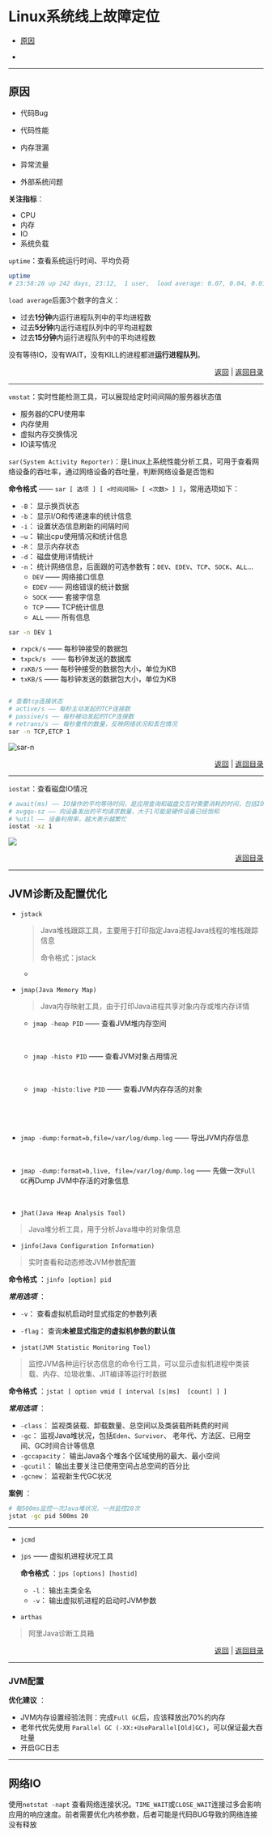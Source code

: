 # <a name="top">Linux系统线上故障定位</a>

+ <a href="#reason">原因</a>


+ ​






-----

## <a name="reason">原因</a>

+ 代码Bug


+ 代码性能


+ 内存泄漏


+ 异常流量


+ 外部系统问题




**关注指标**：

+ CPU
+ 内存
+ IO
+ 系统负载






`uptime`：查看系统运行时间、平均负荷

```sh
uptime
# 23:58:28 up 242 days, 23:12,  1 user,  load average: 0.07, 0.04, 0.01
```

`load average`后面3个数字的含义：

+ 过去**1分钟**内运行进程队列中的平均进程数
+ 过去**5分钟**内运行进程队列中的平均进程数
+ 过去**15分钟**内运行进程队列中的平均进程数

没有等待IO，没有WAIT，没有KILL的进程都进**运行进程队列**。



<p align="right"><a href="#reason">返回</a>&nbsp|&nbsp<a href="#top">返回目录</a></p>

----

`vmstat`：实时性能检测工具，可以展现给定时间间隔的服务器状态值

+ 服务器的CPU使用率
+ 内存使用
+ 虚拟内存交换情况
+ IO读写情况




`sar(System Activity Reporter)`：是Linux上系统性能分析工具，可用于查看网络设备的吞吐率，通过网络设备的吞吐量，判断网络设备是否饱和

**命令格式**  ——  `sar [ 选项 ] [ <时间间隔> [ <次数> ] ]`，常用选项如下：
+ `-B`： 显示换页状态
+ `-b`： 显示I/O和传递速率的统计信息
+ `-i`： 设置状态信息刷新的间隔时间
+ `–u`： 输出cpu使用情况和统计信息
+ `-R`： 显示内存状态
+ `-d`： 磁盘使用详情统计
+ `-n`： 统计网络信息，后面跟的可选参数有：`DEV`、`EDEV`、`TCP`、`SOCK`、`ALL`...
  + `DEV` —— 网络接口信息
  + `EDEV` —— 网络错误的统计数据
  + `SOCK` —— 套接字信息
  + `TCP` —— TCP统计信息
  + `ALL` —— 所有信息


```sh
sar -n DEV 1
```

+ `rxpck/s` —— 每秒钟接受的数据包
+ `txpck/s ` —— 每秒钟发送的数据库
+ `rxKB/S` —— 每秒钟接受的数据包大小，单位为KB
+ `txKB/S` —— 每秒钟发送的数据包大小，单位为KB

![]()



```sh
# 查看tcp连接状态
# active/s —— 每秒主动发起的TCP连接数
# passive/s —— 每秒被动发起的TCP连接数
# retrans/s —— 每秒重传的数量，反映网络状况和丢包情况
sar -n TCP,ETCP 1
```

![sar-n](https://github.com/HurricanGod/Home/blob/master/linux/img/sar-n-TCP.png)

<p align="right"><a href="#reason">返回</a>&nbsp|&nbsp<a href="#top">返回目录</a></p>

-----

`iostat`：查看磁盘IO情况

```sh
# await(ms) —— IO操作的平均等待时间，是应用查询和磁盘交互时需要消耗的时间，包括IO等待时间和实际操作的耗时，该值过大可能是硬件设备遇到瓶颈或出现故障，一般超过20ms说明磁盘压力过大
# avgqu-sz —— 向设备发出的平均请求数量，大于1可能是硬件设备已经饱和
# %util —— 设备利用率，越大表示越繁忙
iostat -xz 1
```
![](https://github.com/HurricanGod/Home/blob/master/linux/img/iostat-xz1.png)



<p align="right"><a href="#top">返回目录</a></p>

----

## <a name="jvm">JVM诊断及配置优化</a>



+ `jstack`

  > Java堆栈跟踪工具，主要用于打印指定Java进程Java线程的堆栈跟踪信息
  >
  > 命令格式：jstack  <pid> 

  + ​






+ `jmap(Java Memory Map)`

  > Java内存映射工具，由于打印Java进程共享对象内存或堆内存详情

  + `jmap -heap PID` —— 查看JVM堆内存空间

    ​

  + `jmap -histo PID` —— 查看JVM对象占用情况

    ​

  + `jmap -histo:live PID` —— 查看JVM内存存活的对象

    ​

    ​


+ `jmap -dump:format=b,file=/var/log/dump.log` —— 导出JVM内存信息

  ​

+ `jmap -dump:format=b,live, file=/var/log/dump.log` —— 先做一次`Full GC`再Dump JVM中存活的对象信息




​	



+ `jhat(Java Heap Analysis Tool)`

> Java堆分析工具，用于分析Java堆中的对象信息





+ `jinfo(Java Configuration Information)`

> 实时查看和动态修改JVM参数配置

**命令格式** ：`jinfo [option] pid`

***常用选项*** ：

+ `-v`： 查看虚拟机启动时显式指定的参数列表
+ `-flag`： 查询**未被显式指定的虚拟机参数的默认值**





+ `jstat(JVM Statistic Monitoring Tool)`

> 监控JVM各种运行状态信息的命令行工具，可以显示虚拟机进程中类装载、内存、垃圾收集、JIT编译等运行时数据

**命令格式** ：`jstat [ option vmid [ interval [s|ms]  [count] ] ]`

***常用选项*** ：

+ `-class`： 监视类装载、卸载数量、总空间以及类装载所耗费的时间
+ `-gc`： 监视Java堆状况，包括`Eden`、`Survivor`、 老年代、方法区、已用空间、GC时间合计等信息
+ `-gccapacity`： 输出Java各个堆各个区域使用的最大、最小空间
+ `-gcutil`： 输出主要关注已使用空间占总空间的百分比
+ `-gcnew`： 监视新生代GC状况



**案例** ：

```sh
# 每500ms监控一次Java堆状况，一共监控20次
jstat -gc pid 500ms 20
```



-----

+ `jcmd`




+ `jps` —— 虚拟机进程状况工具

  **命令格式** ：`jps [options] [hostid]`

  + `-l`： 输出主类全名
  + `-v`： 输出虚拟机进程的启动时JVM参数






+ `arthas`

> 阿里Java诊断工具箱



<p align="right"><a href="#jvm">返回</a>&nbsp|&nbsp<a href="#top">返回目录</a></p>

----

### <a name="jvm_config">JVM配置</a>

**优化建议** ：

+ JVM内存设置经验法则：完成`Full GC`后，应该释放出70%的内存
+ 老年代优先使用 `Parallel GC (-XX:+UseParallel[Old]GC)`，可以保证最大吞吐量
+ 开启GC日志


-----

## 网络IO

使用`netstat -napt` 查看网络连接状况。`TIME_WAIT`或`CLOSE_WAIT`连接过多会影响应用的响应速度。前者需要优化内核参数，后者可能是代码BUG导致的网络连接没有释放